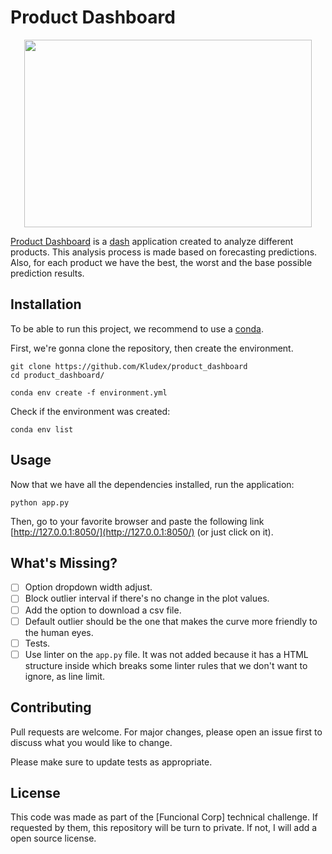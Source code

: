# Product Dashboard

<p align="center">
  <img width="460" height="300" src="src/product_dashboard.gif">
</p>

[Product Dashboard](github.com/kludex/product_dashboard) is a
[dash](https://dash.plot.ly/) application created to analyze different products.
This analysis process is made based on forecasting predictions. Also, for each
product we have the best, the worst and the base possible prediction results.

## Installation

To be able to run this project, we recommend to use a
[conda](https://docs.conda.io/en/latest/).

First, we're gonna clone the repository, then create the environment.
```
git clone https://github.com/Kludex/product_dashboard
cd product_dashboard/

conda env create -f environment.yml
```

Check if the environment was created:
```
conda env list
```

## Usage

Now that we have all the dependencies installed, run the application:
```
python app.py
```

Then, go to your favorite browser and paste the following link
[http://127.0.0.1:8050/](http://127.0.0.1:8050/) (or just click on it).

## What's Missing?

- [ ] Option dropdown width adjust.
- [ ] Block outlier interval if there's no change in the plot values.
- [ ] Add the option to download a csv file.
- [ ] Default outlier should be the one that makes the curve more friendly to
  the human eyes.
- [ ] Tests.
- [ ] Use linter on the `app.py` file. It was not added because it has a HTML structure inside which breaks some linter rules that we don't want to ignore, as line limit.

## Contributing

Pull requests are welcome. For major changes, please open an issue first to
discuss what you would like to change.

Please make sure to update tests as appropriate.

## License

This code was made as part of the [Funcional Corp] technical challenge. If
requested by them, this repository will be turn to private. If not, I will add a
open source license.